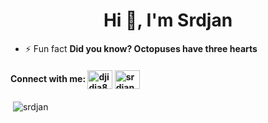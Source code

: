 <h1 align="center">Hi 👋, I'm Srdjan</h1>

- ⚡ Fun fact **Did you know? Octopuses have three hearts**

<p align="center">
<h4 align="left">Connect with me:
<a href="https://twitter.com/djidja8" target="blank"><img align="center" src="https://cdn.jsdelivr.net/npm/simple-icons@3.0.1/icons/twitter.svg" alt="djidja8" height="30" width="40" /></a>
<a href="https://linkedin.com/in/ssrdjan" target="blank"><img align="center" src="https://cdn.jsdelivr.net/npm/simple-icons@3.0.1/icons/linkedin.svg" alt="srdjan" height="30" width="40" /></a>
  </h4>
</p>

<p>&nbsp;<img align="center" src="https://github-readme-stats.vercel.app/api?username=srdjan&show_icons=true" alt="srdjan" /></p>
